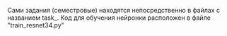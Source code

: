 Сами задания (семестровые) находятся непосредственно в файлах с названием task_. Код для обучения нейронки расположен в файле "train_resnet34.py" 
